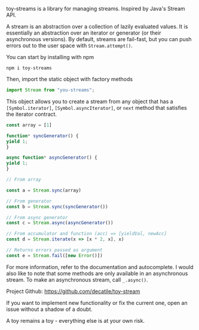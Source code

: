 toy-streams is a library for managing streams. Inspired by Java's Stream API.

A stream is an abstraction over a collection of lazily evaluated values. It is essentially an abstraction over an iterator or generator (or their asynchronous versions). By default, streams are fail-fast, but you can push errors out to the user space with `Stream.attempt()`.

You can start by installing with npm

```
npm i toy-streams
```

Then, import the static object with factory methods
```ts
import Stream from "you-streams";
```

This object allows you to create a stream from any object that has a `[Symbol.iterator]`, `[Symbol.asyncIterator]`, or `next` method that satisfies the iterator contract.

```ts
const array = [1]

function* syncGenerator() {
yield 1;
}

async function* asyncGenerator() {
yield 1;
}

// From array

const a = Stream.sync(array)

// From generator
const b = Stream.sync(syncGenerator())

// From async generator
const c = Stream.async(asyncGenerator())

// From accumulator and function (acc) => [yieldVal, newAcc]
const d = Stream.iterate(x => [x * 2, x], x)

// Returns errors passed as argument
const e = Stream.fail([new Error()])
```

For more information, refer to the documentation and autocomplete. I would also like to note that some methods are only available in an asynchronous stream. To make an asynchronous stream, call `_.async()`.

Project Github: https://github.com/decatile/toy-stream

If you want to implement new functionality or fix the current one, open an issue without a shadow of a doubt.

A toy remains a toy - everything else is at your own risk.